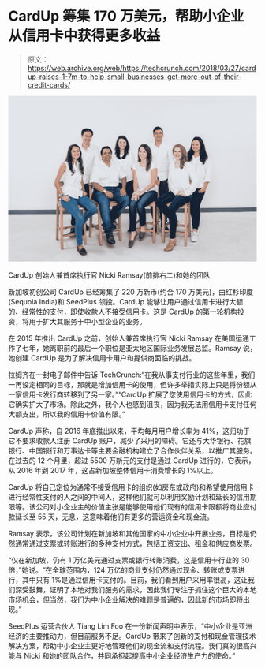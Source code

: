 # CardUp 筹集 170 万美元，帮助小企业从信用卡中获得更多收益 

> 原文：<https://web.archive.org/web/https://techcrunch.com/2018/03/27/cardup-raises-1-7m-to-help-small-businesses-get-more-out-of-their-credit-cards/>

![](img/01275c8eeabccc38baf5c099fa7340c0.png)

CardUp 创始人兼首席执行官 Nicki Ramsay(前排右二)和她的团队

新加坡初创公司 CardUp 已经筹集了 220 万新币(约合 170 万美元)，由红杉印度(Sequoia India)和 SeedPlus 领投。CardUp 能够让用户通过信用卡进行大额的、经常性的支付，即使收款人不接受信用卡。这是 CardUp 的第一轮机构投资，将用于扩大其服务于中小型企业的业务。

在 2015 年推出 CardUp 之前，创始人兼首席执行官 Nicki Ramsay 在美国运通工作了七年，她离职前的最后一个职位是亚太地区国际业务发展总监。Ramsay 说，她创建 CardUp 是为了解决信用卡用户和提供商面临的挑战。

拉姆齐在一封电子邮件中告诉 TechCrunch:“在我从事支付行业的这些年里，我们一再设定相同的目标，那就是增加信用卡的使用，但许多举措实际上只是将份额从一家信用卡发行商转移到了另一家。”“CardUp 扩展了您使用信用卡的方式，因此它确实扩大了市场。除此之外，我个人也感到沮丧，因为我无法用信用卡支付任何大额支出，所以我的信用卡价值有限。”

CardUp 声称，自 2016 年底推出以来，平均每月用户增长率为 41%，这归功于它不要求收款人注册 CardUp 账户，减少了采用的障碍。它还与大华银行、花旗银行、中国银行和万事达卡等主要金融机构建立了合作伙伴关系，以推广其服务。在过去的 12 个月里，超过 5500 万新元的支付是通过 CardUp 进行的，它表示，从 2016 年到 2017 年，这占新加坡整体信用卡消费增长的 1%以上。

CardUp 将自己定位为通常不接受信用卡的组织(如房东或政府)和希望使用信用卡进行经常性支付的人之间的中间人，这样他们就可以利用奖励计划和延长的信用期限等。该公司对小企业主的价值主张是能够使用他们现有的信用卡限额将商业应付款延长至 55 天，无息，这意味着他们有更多的营运资金和现金流。

Ramsay 表示，该公司计划在新加坡和其他国家的中小企业中开展业务，目标是仍然通常通过支票或转账进行的多种支付方式，包括工资支出、租金和供应商发票。

“仅在新加坡，仍有 1 万亿美元通过支票或银行转账消费，这是信用卡行业的 30 倍，”她说。“在全球范围内，124 万亿的商业支付仍然通过现金、转账或支票进行，其中只有 1%是通过信用卡支付的。目前，我们看到用户采用率很高，这让我们深受鼓舞，证明了本地对我们服务的需求，因此我们专注于抓住这个巨大的本地市场机会，但当然，我们为中小企业解决的难题是普遍的，因此新的市场即将出现。”

SeedPlus 运营合伙人 Tiang Lim Foo 在一份新闻声明中表示，“中小企业是亚洲经济的主要推动力，但目前服务不足。CardUp 带来了创新的支付和现金管理技术解决方案，帮助中小企业主更好地管理他们的现金流和支付流程。我们真的很高兴能与 Nicki 和她的团队合作，共同承担起提高中小企业经济生产力的使命。”